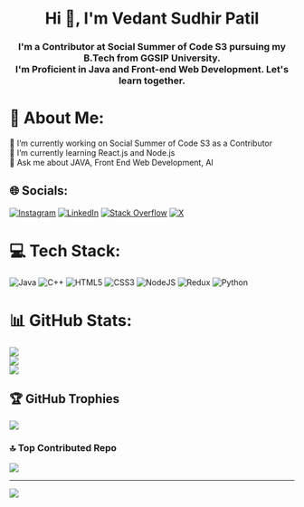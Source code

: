 <h1 align="center">Hi 👋, I'm Vedant Sudhir Patil</h1>
<h3 align="center">I'm a Contributor at Social Summer of Code S3 pursuing my B.Tech from GGSIP University.<br> I'm Proficient in Java and Front-end Web Development. Let's learn together.</h3>

# 💫 About Me:
🔭 I’m currently working on Social Summer of Code S3 as a Contributor<br>🌱 I’m currently learning React.js and Node.js<br>💬 Ask me about JAVA, Front End Web Development, AI


## 🌐 Socials:
[![Instagram](https://img.shields.io/badge/Instagram-%23E4405F.svg?logo=Instagram&logoColor=white)](https://instagram.com/Vedant_SPatil) [![LinkedIn](https://img.shields.io/badge/LinkedIn-%230077B5.svg?logo=linkedin&logoColor=white)](https://linkedin.com/in/vedantspatil) [![Stack Overflow](https://img.shields.io/badge/-Stackoverflow-FE7A16?logo=stack-overflow&logoColor=white)](https://stackoverflow.com/users/24230690) [![X](https://img.shields.io/badge/X-black.svg?logo=X&logoColor=white)](https://x.com/Vedant_SPatil) 

# 💻 Tech Stack:
![Java](https://img.shields.io/badge/java-%23ED8B00.svg?style=for-the-badge&logo=openjdk&logoColor=white) ![C++](https://img.shields.io/badge/c++-%2300599C.svg?style=for-the-badge&logo=c%2B%2B&logoColor=white) ![HTML5](https://img.shields.io/badge/html5-%23E34F26.svg?style=for-the-badge&logo=html5&logoColor=white) ![CSS3](https://img.shields.io/badge/css3-%231572B6.svg?style=for-the-badge&logo=css3&logoColor=white) ![NodeJS](https://img.shields.io/badge/node.js-6DA55F?style=for-the-badge&logo=node.js&logoColor=white) ![Redux](https://img.shields.io/badge/redux-%23593d88.svg?style=for-the-badge&logo=redux&logoColor=white) ![Python](https://img.shields.io/badge/python-3670A0?style=for-the-badge&logo=python&logoColor=ffdd54)
# 📊 GitHub Stats:
![](https://github-readme-stats.vercel.app/api?username=vedant-spatil&theme=dark&hide_border=true&include_all_commits=true&count_private=false)<br/>
![](https://github-readme-streak-stats.herokuapp.com/?user=vedant-spatil&theme=dark&hide_border=true)<br/>
![](https://github-readme-stats.vercel.app/api/top-langs/?username=vedant-spatil&theme=dark&hide_border=true&include_all_commits=true&count_private=false&layout=compact)

## 🏆 GitHub Trophies
![](https://github-profile-trophy.vercel.app/?username=vedant-spatil&theme=darkhub&no-frame=true&no-bg=false&margin-w=4)

### 🔝 Top Contributed Repo
![](https://github-contributor-stats.vercel.app/api?username=vedant-spatil&limit=5&theme=dark&combine_all_yearly_contributions=true)

---
[![](https://visitcount.itsvg.in/api?id=vedant-spatil&icon=0&color=1)](https://visitcount.itsvg.in)

<!-- Proudly created with GPRM ( https://gprm.itsvg.in ) -->

